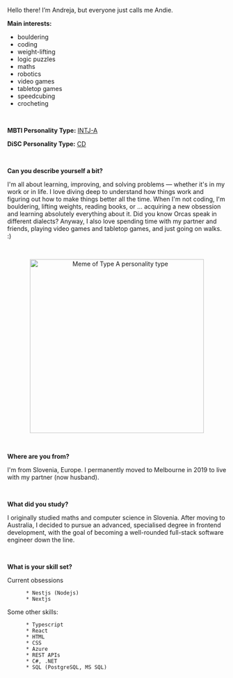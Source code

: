 Hello there! I’m Andreja, but everyone just calls me Andie.

   **Main interests:** 
   - bouldering
   - coding 
   - weight-lifting
   - logic puzzles 
   - maths
   - robotics
   - video games
   - tabletop games
   - speedcubing
   - crocheting

  <br>

   **MBTI Personality Type:** [INTJ-A](https://www.16personalities.com/intj-personality)
   
   **DiSC Personality Type:** [CD](https://www.discprofiles.com/disc-cd-type/)

  <br>
     

**Can you describe yourself a bit?**

  I'm all about learning, improving, and solving problems — whether it's in my work or in life. I love diving deep to understand how things work and figuring out how to make things better all the time. When I'm not coding, I'm bouldering, lifting weights, reading books, or ... acquiring a new obsession and learning absolutely everything about it. Did you know Orcas speak in different dialects? Anyway, I also love spending time with my partner and friends, playing video games and tabletop games, and just going on walks. :)

<br>
   <p align="center">
    <img width="400" src="https://github.com/AndrejaKardos/AndrejaKardos/assets/58579363/bce9ad32-0f89-49d7-8357-088217c1ccdb" alt="Meme of Type A personality type">
   </p>
<br>

**Where are you from?**

  I'm from Slovenia, Europe. I permanently moved to Melbourne in 2019 to live with my partner (now husband). 

<br>
      
**What did you study?**

  I originally studied maths and computer science in Slovenia. After moving to Australia, I decided to pursue an advanced, specialised degree in frontend development, with the goal of becoming a well-rounded full-stack software engineer down the line.

<br>
      
**What is your skill set?**

  Current obsessions

          * Nestjs (Nodejs)
          * Nextjs

  Some other skills:
      
          * Typescript
          * React
          * HTML
          * CSS
          * Azure
          * REST APIs
          * C#, .NET
          * SQL (PostgreSQL, MS SQL)

<!---
AndrejaKardos/AndrejaKardos is a ✨ special ✨ repository because its `README.md` (this file) appears on your GitHub profile.
You can click the Preview link to take a look at your changes.
--->

